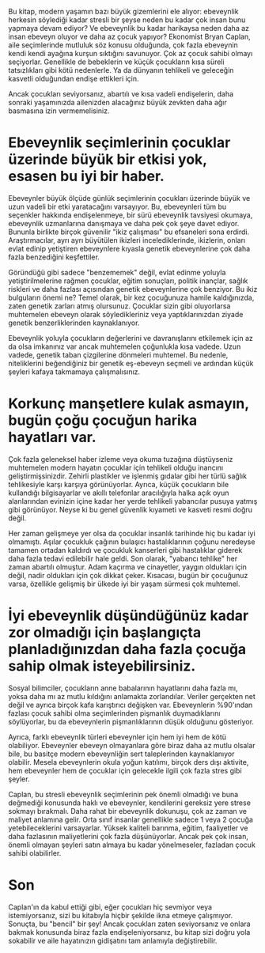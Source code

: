 Bu kitap, modern yaşamın bazı büyük gizemlerini ele alıyor: ebeveynlik herkesin söylediği kadar stresli bir şeyse neden bu kadar çok insan bunu yapmaya devam ediyor?
Ve ebeveynlik bu kadar harikaysa neden daha az insan ebeveyn oluyor ve daha az çocuk yapıyor?
Ekonomist Bryan Caplan, aile seçimlerinde mutluluk söz konusu olduğunda, çok fazla ebeveynin kendi kendi ayağına kurşun sıktığını savunuyor.
Çok az çocuk sahibi olmayı seçiyorlar.
Genellikle de bebeklerin ve küçük çocukların kısa süreli tatsızlıkları gibi kötü nedenlerle.
Ya da dünyanın tehlikeli ve geleceğin kasvetli olduğundan endişe ettikleri için.

Ancak çocukları seviyorsanız, abartılı ve kısa vadeli endişelerin, daha sonraki yaşamınızda ailenizden alacağınız büyük zevkten daha ağır basmasına izin vermemelisiniz.

# Ebeveynlik seçimlerinin çocuklar üzerinde büyük bir etkisi yok, esasen bu iyi bir haber.
Ebeveynler büyük ölçüde günlük seçimlerinin çocukları üzerinde büyük ve uzun vadeli bir etki yaratacağını varsayıyor.
Bu, ebeveynleri tüm bu seçenkler hakkında endişelenmeye, bir sürü ebeveynlik tavsiyesi okumaya, ebeveynlik uzmanlarına danışmaya ve daha pek çok şeye davet ediyor.
Bununla birlikte birçok güvenilir "ikiz çalışması" bu efsaneleri sona erdirdi.
Araştırmacılar, ayrı ayrı büyütülen ikizleri incelediklerinde, ikizlerin, onları evlat edinip yetiştiren ebeveynlere kıyasla genetik ebeveynlerine çok daha fazla benzediğini keşfettiler.

Göründüğü gibi sadece "benzememek" değil, evlat edinme yoluyla yetiştirilmelerine rağmen çocuklar, eğitim sonuçları, politik inançlar, sağlık riskleri ve daha fazlası açısından genetik ebeveynlerine çok benziyor.
Bu ikiz bulguların önemi ne?
Temel olarak, bir kez çocuğunuza hamile kaldığınızda, zaten genetik zarları atmış olursunuz.
Çocuklar sizin gibi oluyorlarsa muhtemelen ebeveyn olarak söyledikleriniz veya yaptıklarınızdan ziyade genetik benzerliklerinden kaynaklanıyor.

Ebeveynlik yoluyla çocukların değerlerini ve davranışlarını etkilemek için az da olsa imkanınız var ancak muhtemelen çoğunlukla kısa vadede.
Uzun vadede, genetik taban çizgilerine dönmeleri muhtemel.
Bu nedenle, niteliklerini beğendiğiniz bir genetik eş-ebeveyn seçmeli ve ardından küçük şeyleri kafaya takmamaya çalışmalısınız.

# Korkunç manşetlere kulak asmayın, bugün çoğu çocuğun harika hayatları var.
Çok fazla geleneksel haber izleme veya okuma tuzağına düştüyseniz muhtemelen modern hayatın çocuklar için tehlikeli olduğu inancını geliştirmişsinizdir.
Zehirli plastikler ve işlenmiş gıdalar gibi her türlü sağlık tehlikesiyle karşı karşıya görünüyorlar.
Ayrıca, küçük çocukların bile kullandığı bilgisayarlar ve akıllı telefonlar aracılığıyla halka açık oyun alanlarından evinizin içine kadar her yerde tehlikeli yabancılar pusuya yatmış gibi görünüyor.
Neyse ki bu genel güvenlik kıyameti ve kasveti resmi doğru değil.

Her zaman gelişmeye yer olsa da çocuklar insanlık tarihinde hiç bu kadar iyi olmamıştı.
Aşılar çocukluk çağının bulaşıcı hastalıklarının çoğunu neredeyse tamamen ortadan kaldırdı ve çocukluk kanserleri gibi hastalıklar giderek daha fazla tedavi edilebilir hale geldi.
Son olarak, "yabancı tehlike" her zaman abartılı olmuştur.
Adam kaçırma ve cinayetler, yaygın oldukları için değil, nadir oldukları için çok dikkat çeker.
Kısacası, bugün bir çocuğunuz varsa, özellikle gelişmiş bir ülkede iyi bir yaşam sürmesi çok muhtemel.

# İyi ebeveynlik düşündüğünüz kadar zor olmadığı için başlangıçta planladığınızdan daha fazla çocuğa sahip olmak isteyebilirsiniz.
Sosyal bilimciler, çocukların anne babalarının hayatlarını daha fazla mı, yoksa daha mı az mutlu kıldığını anlamakta zorlandılar.
Veriler gerçekten net değil ve ayrıca birçok kafa karıştırıcı değişken var.
Ebeveynlerin %90'ından fazlası çocuk sahibi olma seçimlerinden pişmanlık duymadıklarını söylüyorlar, bu da ebeveynlerin pişmanlıklarının düşük olduğunu gösteriyor.

Ayrıca, farklı ebeveynlik türleri ebeveynler için hem iyi hem de kötü olabiliyor.
Ebeveynler ebeveyn olmayanlara göre biraz daha az mutlu olsalar bile, bu basitçe modern ebeveynliğin sert taleplerinden kaynaklanıyor olabilir.
Mesela ebeveynlerin okula yoğun katılımı, birçok ders dışı aktivite, hem ebeveynler hem de çocuklar için gelecekle ilgili çok fazla stres gibi şeyler.

Caplan, bu stresli ebeveynlik seçimlerinin pek önemli olmadığı ve buna değmediği konusunda haklı ve ebeveynler, kendilerini gereksiz yere strese sokmayı bırakmalı.
Daha rahat bir ebeveynlik dokunuşu, çok az zaman ve maliyet anlamına gelir.
Orta sınıf insanlar genellikle sadece 1 veya 2 çocuğa yetebileceklerini varsayarlar.
Yüksek kaliteli barınma, eğitim, faaliyetler ve daha fazlasının maliyetlerini çok fazla düşünüyorlar.
Ancak pek çok insan, önemli olmayan şeyleri satın almaya bu kadar yönelmeseler, fazladan çocuk sahibi olabilirler.

# Son
Caplan'ın da kabul ettiği gibi, eğer çocukları hiç sevmiyor veya istemiyorsanız, sizi bu kitabıyla hiçbir şekilde ikna etmeye çalışmıyor.
Sonuçta, bu "bencil" bir şey!
Ancak çocukları zaten seviyorsanız ve onlara bakmak konusunda biraz fazla endişeleniyorsanız, bu kitap sizi doğru yola sokabilir ve aile hayatınızın gidişatını tam anlamıyla değiştirebilir.




